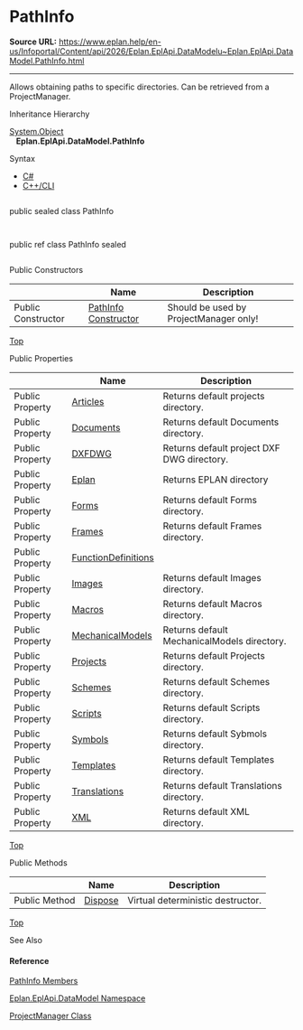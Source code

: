 # PathInfo

**Source URL:** https://www.eplan.help/en-us/Infoportal/Content/api/2026/Eplan.EplApi.DataModelu~Eplan.EplApi.DataModel.PathInfo.html

---

Allows obtaining paths to specific directories. Can be retrieved from a ProjectManager.

Inheritance Hierarchy

[System.Object](#)  
   **Eplan.EplApi.DataModel.PathInfo**

Syntax

- [C#](#i-syntax-CS)
- [C++/CLI](#i-syntax-CPP2005)

```
```
public sealed class PathInfo
```
```

```
```
public ref class PathInfo sealed
```
```



Public Constructors

|  | Name | Description |
| --- | --- | --- |
| Public Constructor | [PathInfo Constructor](Eplan.EplApi.DataModelu~Eplan.EplApi.DataModel.PathInfo~_ctor.html) | Should be used by ProjectManager only! |

[Top](#top)



Public Properties

|  | Name | Description |
| --- | --- | --- |
| Public Property | [Articles](Eplan.EplApi.DataModelu~Eplan.EplApi.DataModel.PathInfo~Articles.html) | Returns default projects directory. |
| Public Property | [Documents](Eplan.EplApi.DataModelu~Eplan.EplApi.DataModel.PathInfo~Documents.html) | Returns default Documents directory. |
| Public Property | [DXFDWG](Eplan.EplApi.DataModelu~Eplan.EplApi.DataModel.PathInfo~DXFDWG.html) | Returns default project DXF DWG directory. |
| Public Property | [Eplan](Eplan.EplApi.DataModelu~Eplan.EplApi.DataModel.PathInfo~Eplan.html) | Returns EPLAN directory |
| Public Property | [Forms](Eplan.EplApi.DataModelu~Eplan.EplApi.DataModel.PathInfo~Forms.html) | Returns default Forms directory. |
| Public Property | [Frames](Eplan.EplApi.DataModelu~Eplan.EplApi.DataModel.PathInfo~Frames.html) | Returns default Frames directory. |
| Public Property | [FunctionDefinitions](Eplan.EplApi.DataModelu~Eplan.EplApi.DataModel.PathInfo~FunctionDefinitions.html) |  |
| Public Property | [Images](Eplan.EplApi.DataModelu~Eplan.EplApi.DataModel.PathInfo~Images.html) | Returns default Images directory. |
| Public Property | [Macros](Eplan.EplApi.DataModelu~Eplan.EplApi.DataModel.PathInfo~Macros.html) | Returns default Macros directory. |
| Public Property | [MechanicalModels](Eplan.EplApi.DataModelu~Eplan.EplApi.DataModel.PathInfo~MechanicalModels.html) | Returns default MechanicalModels directory. |
| Public Property | [Projects](Eplan.EplApi.DataModelu~Eplan.EplApi.DataModel.PathInfo~Projects.html) | Returns default Projects directory. |
| Public Property | [Schemes](Eplan.EplApi.DataModelu~Eplan.EplApi.DataModel.PathInfo~Schemes.html) | Returns default Schemes directory. |
| Public Property | [Scripts](Eplan.EplApi.DataModelu~Eplan.EplApi.DataModel.PathInfo~Scripts.html) | Returns default Scripts directory. |
| Public Property | [Symbols](Eplan.EplApi.DataModelu~Eplan.EplApi.DataModel.PathInfo~Symbols.html) | Returns default Sybmols directory. |
| Public Property | [Templates](Eplan.EplApi.DataModelu~Eplan.EplApi.DataModel.PathInfo~Templates.html) | Returns default Templates directory. |
| Public Property | [Translations](Eplan.EplApi.DataModelu~Eplan.EplApi.DataModel.PathInfo~Translations.html) | Returns default Translations directory. |
| Public Property | [XML](Eplan.EplApi.DataModelu~Eplan.EplApi.DataModel.PathInfo~XML.html) | Returns default XML directory. |

[Top](#top)

Public Methods

|  | Name | Description |
| --- | --- | --- |
| Public Method | [Dispose](Eplan.EplApi.DataModelu~Eplan.EplApi.DataModel.PathInfo~Dispose().html) | Virtual deterministic destructor. |

[Top](#top)




See Also

#### Reference

[PathInfo Members](Eplan.EplApi.DataModelu~Eplan.EplApi.DataModel.PathInfo_members.html)
  
[Eplan.EplApi.DataModel Namespace](Eplan.EplApi.DataModelu~Eplan.EplApi.DataModel_namespace.html)
  
[ProjectManager Class](Eplan.EplApi.DataModelu~Eplan.EplApi.DataModel.ProjectManager.html)